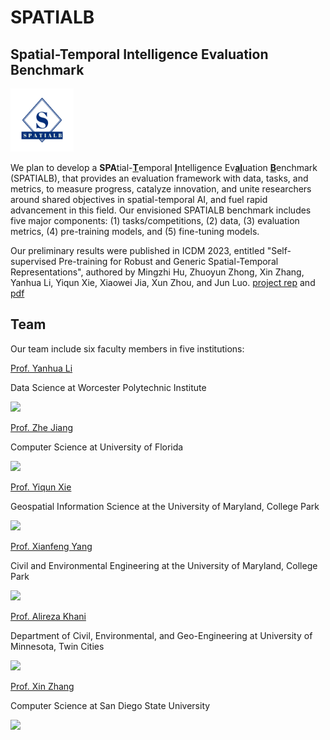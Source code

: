 # SPATIALB 
## Spatial-Temporal Intelligence Evaluation Benchmark 
<img src="/logo.jpg" width="20%" >

We plan to develop a <b>SPA</b>tial-<u><b>T</b></u>emporal <u><b>I</b></u>ntelligence Ev<u><b>al</b></u>uation <u><b>B</b></u>enchmark (SPATIALB), that provides an evaluation framework with data, tasks, and metrics, to measure progress, catalyze innovation, and unite researchers around shared objectives in spatial-temporal AI, and fuel rapid advancement in this field. Our envisioned SPATIALB benchmark includes five major components: (1) tasks/competitions, (2) data, (3) evaluation metrics, (4) pre-training models, and (5) fine-tuning models. 

Our preliminary results were published in ICDM 2023, entitled "Self-supervised Pre-training for Robust and Generic Spatial-Temporal Representations", authored by Mingzhi Hu, Zhuoyun Zhong, Xin Zhang, Yanhua Li, Yiqun Xie, Xiaowei Jia, Xun Zhou, and Jun Luo. [project rep](https://github.com/mhu3/STPT) and [pdf](https://users.wpi.edu/~yli15) 

## Team
Our team include six faculty members in five institutions:

[Prof. Yanhua Li](https://users.wpi.edu/~yli15/)
 
Data Science at Worcester Polytechnic Institute

<img src="https://www.wpi.edu/sites/default/files/styles/2x_766x766/public/faculty-image/yli15.jpg?itok=FpZharRy" style="width:150px">

[Prof. Zhe Jiang](https://www.jiangteam.org/) 

Computer Science at University of Florida

<img src="https://www.cise.ufl.edu/wp-content/uploads/2021/08/ZheJiang_7-25-2016_crop-scaled.jpg" style="width:150px">

[Prof. Yiqun Xie](https://geog.umd.edu/facultyprofile/xie/yiqun)

Geospatial Information Science at the University of Maryland, College Park

<img src="https://www.terpconnect.umd.edu/~xie/Yiqun_profile.jpg" style="width:150px">

[Prof. Xianfeng Yang](https://cee.umd.edu/clark/faculty/1706/Xianfeng-Terry-Yang)

Civil and Environmental Engineering at the University of Maryland, College Park

<img src="https://faculty.eng.umd.edu/sites/faculty.eng.umd.edu/files/profile_images/Terry.png" style="width:150px">

[Prof. Alireza Khani](https://cse.umn.edu/cege/faculty/alireza-khani)

Department of Civil, Environmental, and Geo-Engineering at University of Minnesota, Twin Cities

<img src="https://cse.umn.edu/sites/cse.umn.edu/files/khani-web.jpg" style="width:150px">

[Prof. Xin Zhang](https://xinzhang525.netlify.app/)

Computer Science at San Diego State University

<img src="https://xinzhang525.netlify.app/authors/admin/avatar_hu327b63c854a5d5e39aab8f280051da02_1155180_270x270_fill_q75_lanczos_center.jpg" style="width:150px">


